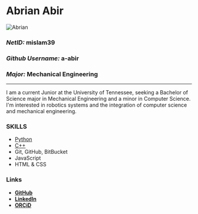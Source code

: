 # Abrian Abir
![Abrian](https://avatars.githubusercontent.com/u/32369387?v=4)

### *NetID:* mislam39
### *Github Username:* a-abir 
### *Major:* Mechanical Engineering

---
I am a current Junior at the University of Tennessee, seeking a Bachelor of Science major in Mechanical Engineering and a minor in Computer Science.
I'm interested in robotics systems and the integration of computer science and mechanical engineering.

### SKILLS
- [Python](https://www.python.org/)
- [C++](https://www.cplusplus.com/)
- Git, GitHub, BitBucket
- JavaScript
- HTML & CSS

### Links
-  [ **GitHub** ](https://github.com/a-abir)
- [ **LinkedIn** ](https://www.linkedin.com/in/abrian-abir-503a96146/)
- [ **ORCiD** ](http://orcid.org/0000-0001-7257-1548)